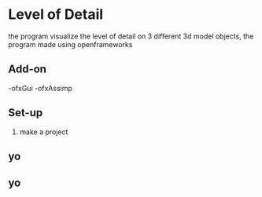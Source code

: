 # Level of Detail
the program visualize the level of detail on 3 different 3d model objects, the program made using openframeworks

## Add-on
-ofxGui
-ofxAssimp

## Set-up
1. make a project

## yo

## yo
